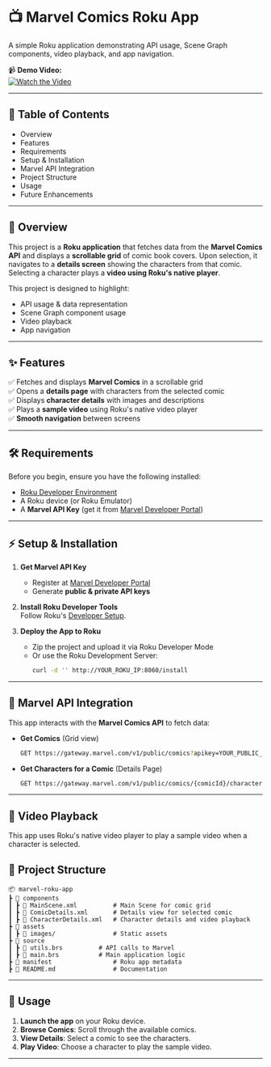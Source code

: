 # 📺 **Marvel Comics Roku App**
A simple Roku application demonstrating API usage, Scene Graph components, video playback, and app navigation.
 
📹 **Demo Video:**  
[![Watch the Video](https://img.youtube.com/vi/YOUR_VIDEO_ID/0.jpg)](https://jmp.sh/s/eGnt8wiKwDdOSTlf9rLR)
 
---
 
## 📝 **Table of Contents**
- Overview
- Features
- Requirements
- Setup & Installation
- Marvel API Integration
- Project Structure
- Usage
- Future Enhancements
 
---
 
## 📖 **Overview**
This project is a **Roku application** that fetches data from the **Marvel Comics API** and displays a **scrollable grid** of comic book covers. Upon selection, it navigates to a **details screen** showing the characters from that comic. Selecting a character plays a **video using Roku's native player**.
 
This project is designed to highlight:
- API usage & data representation
- Scene Graph component usage
- Video playback
- App navigation
 
---
 
## ✨ **Features**
✅ Fetches and displays **Marvel Comics** in a scrollable grid  
✅ Opens a **details page** with characters from the selected comic  
✅ Displays **character details** with images and descriptions  
✅ Plays a **sample video** using Roku's native video player  
✅ **Smooth navigation** between screens  
 
---
 
## 🛠 **Requirements**
Before you begin, ensure you have the following installed:
 
- [Roku Developer Environment](https://developer.roku.com/docs/developer-program/getting-started/setup.md)
- A Roku device (or Roku Emulator)
- A **Marvel API Key** (get it from [Marvel Developer Portal](https://developer.marvel.com/))
 
---
 
## ⚡ **Setup & Installation**
 
1. **Get Marvel API Key**  
   - Register at [Marvel Developer Portal](https://developer.marvel.com/)
   - Generate **public & private API keys**
 
2. **Install Roku Developer Tools**  
   Follow Roku's [Developer Setup](https://developer.roku.com/docs/developer-program/getting-started/setup.md).
 
3. **Deploy the App to Roku**
   - Zip the project and upload it via Roku Developer Mode  
   - Or use the Roku Development Server:
     ```sh
     curl -d '' http://YOUR_ROKU_IP:8060/install
     ```
 
---
 
## 🔗 **Marvel API Integration**
This app interacts with the **Marvel Comics API** to fetch data:
 
- **Get Comics** (Grid view)
  ```sh
  GET https://gateway.marvel.com/v1/public/comics?apikey=YOUR_PUBLIC_KEY
  ```
 
- **Get Characters for a Comic** (Details Page)
  ```sh
  GET https://gateway.marvel.com/v1/public/comics/{comicId}/characters?apikey=YOUR_PUBLIC_KEY
  ```
 
---
 
## 🎥 **Video Playback**
This app uses Roku's native video player to play a sample video when a character is selected.
 
## 📂 **Project Structure**
```
📦 marvel-roku-app
┣ 📂 components
┃ ┣ 📜 MainScene.xml          # Main Scene for comic grid
┃ ┣ 📜 ComicDetails.xml       # Details view for selected comic
┃ ┣ 📜 CharacterDetails.xml   # Character details and video playback
┣ 📂 assets
┃ ┣ 📜 images/                # Static assets
┣ 📂 source
┃ ┣ 📜 utils.brs          # API calls to Marvel
┃ ┣ 📜 main.brs           # Main application logic
┣ 📜 manifest                 # Roku app metadata
┣ 📜 README.md                # Documentation
```
 
---
 
## 🚀 **Usage**
1. **Launch the app** on your Roku device.  
2. **Browse Comics**: Scroll through the available comics.  
3. **View Details**: Select a comic to see the characters.  
4. **Play Video**: Choose a character to play the sample video.  
 
---

